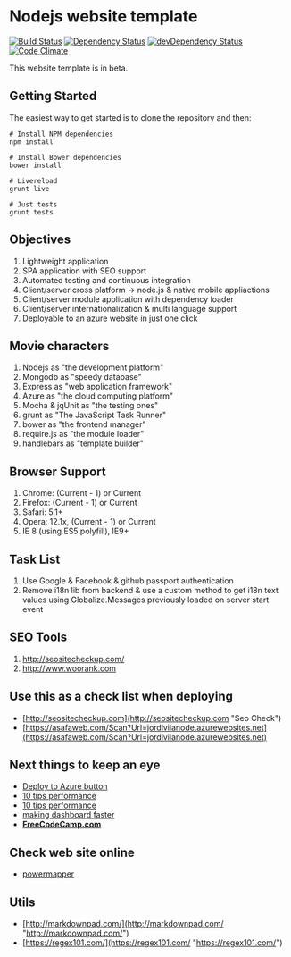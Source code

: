 # Nodejs website template

 

[![Build Status](https://travis-ci.org/jordivila/userAdmin.svg?branch=master)](https://travis-ci.org/jordivila/userAdmin)
[![Dependency Status](https://david-dm.org/jordivila/userAdmin.svg)](https://david-dm.org/jordivila/userAdmin)
[![devDependency Status](https://david-dm.org/jordivila/userAdmin/dev-status.svg)](https://david-dm.org/jordivila/userAdmin#info=devDependencies)
[![Code Climate](https://codeclimate.com/github/jordivila/userAdmin/badges/gpa.svg)](https://codeclimate.com/github/jordivila/userAdmin)

This website template is in beta.

## Getting Started ##

The easiest way to get started is to clone the repository and then:

    # Install NPM dependencies
    npm install
    
    # Install Bower dependencies
    bower install
    
	# Livereload
	grunt live

	# Just tests
	grunt tests

## Objectives ##

1. Lightweight application 
2. SPA application with SEO support 
3. Automated testing and continuous integration
4. Client/server cross platform -> node.js & native mobile appliactions
5. Client/server module application with dependency loader
6. Client/server internationalization & multi language support
7. Deployable to an azure website in just one click 

## Movie characters  ##

1. Nodejs as "the development platform"
2. Mongodb as "speedy database"
3. Express as "web application framework"
4. Azure as "the cloud computing platform"
3. Mocha & jqUnit as "the testing ones"
4. grunt as "The JavaScript Task Runner"
5. bower as "the frontend manager"
6. require.js as "the module loader"
7. handlebars as "template builder"


## Browser Support ##

1. Chrome: (Current - 1) or Current
2. Firefox: (Current - 1) or Current
3. Safari: 5.1+
4. Opera: 12.1x, (Current - 1) or Current
5. IE 8 (using ES5 polyfill), IE9+

## Task List ##
 
1. Use Google & Facebook & github passport authentication
2. Remove i18n lib from backend & use a custom method to get i18n text values using Globalize.Messages previously loaded on server start event

## SEO Tools ##

1. http://seositecheckup.com/
2. http://www.woorank.com 

## Use this as a check list when deploying ##

- [http://seositecheckup.com](http://seositecheckup.com "Seo Check")
- [https://asafaweb.com/Scan?Url=jordivilanode.azurewebsites.net](https://asafaweb.com/Scan?Url=jordivilanode.azurewebsites.net)


## Next things to keep an eye ##

- [Deploy to Azure button](http://blog.stevenedouard.com/continuous-delivery-azure-websites-atlassian/ "Deploy to Azure button")
- [10 tips performance](https://engineering.linkedin.com/nodejs/blazing-fast-nodejs-10-performance-tips-linkedin-mobile "10 tips performance")
- [10 tips performance](http://www.sitepoint.com/10-tips-make-node-js-web-app-faster/ "http://www.sitepoint.com/10-tips-make-node-js-web-app-faster/")
- [making dashboard faster](https://engineering.gosquared.com/making-dashboard-faster "making dashboard faster")
- **[FreeCodeCamp.com](https://github.com/FreeCodeCamp/freecodecamp "freecodecamp.com")**

## Check web site online ##

- [powermapper](http://try.powermapper.com/ "try.powermapper.com")

## Utils ##

- [http://markdownpad.com/](http://markdownpad.com/ "http://markdownpad.com/")
- [https://regex101.com/](https://regex101.com/ "https://regex101.com/")


